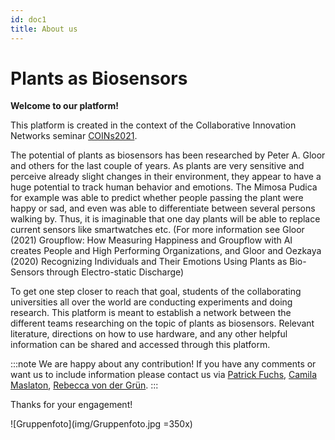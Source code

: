 ```yaml
---
id: doc1
title: About us
---
```


# Plants as Biosensors #

**Welcome to our platform!**

This platform is created in the context of the Collaborative Innovation Networks seminar [COINs2021](https://sites.google.com/view/coinseminar21/home). 

The potential of plants as biosensors has been researched by Peter A. Gloor and others for the last couple of years. As plants are very sensitive and perceive already slight changes in their environment, they appear to have a huge potential to track human behavior and emotions. The Mimosa Pudica for example was able to predict whether people passing the plant were happy or sad, and even was able to differentiate between several persons walking by. Thus, it is imaginable that one day plants will be able to replace current sensors like smartwatches etc.
(For more information see Gloor (2021) Groupflow: How Measuring Happiness and Groupflow with AI creates People and High Performing Organizations, and Gloor and Oezkaya (2020) Recognizing Individuals and Their Emotions Using Plants as Bio-Sensors through Electro-static Discharge)

To get one step closer to reach that goal, students of the collaborating universities all over the world are conducting experiments and doing research. 
This platform is meant to establish a network between the different teams researching on the topic of plants as biosensors. Relevant literature, directions on how to use hardware, and any other helpful information can be shared and accessed through this platform. 

:::note
We are happy about any contribution! If you have any comments or want us to include information please contact us via [Patrick Fuchs](mailto:patrick.fuchs@stud.uni-bamberg.de), [Camila Maslaton](mailto:camila-ines.maslaton@stud.uni-bamberg.de), [Rebecca von der Grün](mailto:rebecca.von-der-gruen@stud.uni-bamberg.de). 
:::

Thanks for your engagement!

![Gruppenfoto](img/Gruppenfoto.jpg =350x)

